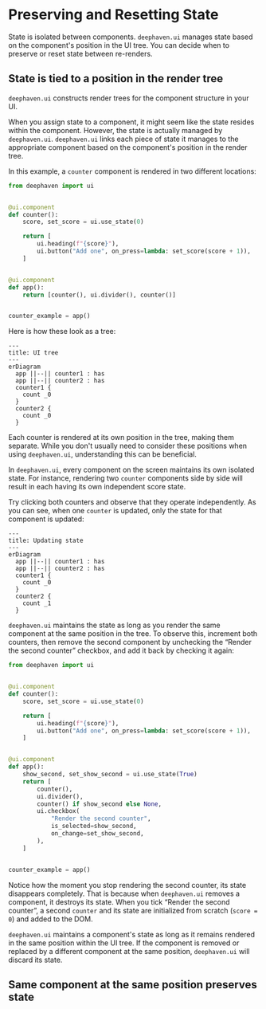 # Preserving and Resetting State

State is isolated between components. `deephaven.ui` manages state based on the component's position in the UI tree. You can decide when to preserve or reset state between re-renders.

## State is tied to a position in the render tree

`deephaven.ui` constructs render trees for the component structure in your UI.

When you assign state to a component, it might seem like the state resides within the component. However, the state is actually managed by `deephaven.ui`. `deephaven.ui` links each piece of state it manages to the appropriate component based on the component's position in the render tree.

In this example, a `counter` component is rendered in two different locations:

```python
from deephaven import ui


@ui.component
def counter():
    score, set_score = ui.use_state(0)

    return [
        ui.heading(f"{score}"),
        ui.button("Add one", on_press=lambda: set_score(score + 1)),
    ]


@ui.component
def app():
    return [counter(), ui.divider(), counter()]


counter_example = app()
```

Here is how these look as a tree:

```mermaid
---
title: UI tree
---
erDiagram
  app ||--|| counter1 : has
  app ||--|| counter2 : has
  counter1 {
    count _0
  }
  counter2 {
    count _0
  }
```

Each counter is rendered at its own position in the tree, making them separate. While you don't usually need to consider these positions when using `deephaven.ui`, understanding this can be beneficial.

In `deephaven.ui`, every component on the screen maintains its own isolated state. For instance, rendering two `counter` components side by side will result in each having its own independent score state.

Try clicking both counters and observe that they operate independently. As you can see, when one `counter` is updated, only the state for that component is updated:

```mermaid
---
title: Updating state
---
erDiagram
  app ||--|| counter1 : has
  app ||--|| counter2 : has
  counter1 {
    count _0
  }
  counter2 {
    count _1
  }
```

`deephaven.ui` maintains the state as long as you render the same component at the same position in the tree. To observe this, increment both counters, then remove the second component by unchecking the “Render the second counter” checkbox, and add it back by checking it again:

```python
from deephaven import ui


@ui.component
def counter():
    score, set_score = ui.use_state(0)

    return [
        ui.heading(f"{score}"),
        ui.button("Add one", on_press=lambda: set_score(score + 1)),
    ]


@ui.component
def app():
    show_second, set_show_second = ui.use_state(True)
    return [
        counter(),
        ui.divider(),
        counter() if show_second else None,
        ui.checkbox(
            "Render the second counter",
            is_selected=show_second,
            on_change=set_show_second,
        ),
    ]


counter_example = app()
```

Notice how the moment you stop rendering the second counter, its state disappears completely. That is because when `deephaven.ui` removes a component, it destroys its state. When you tick “Render the second counter”, a second `counter` and its state are initialized from scratch (`score = 0`) and added to the DOM.

`deephaven.ui` maintains a component's state as long as it remains rendered in the same position within the UI tree. If the component is removed or replaced by a different component at the same position, `deephaven.ui` will discard its state.

## Same component at the same position preserves state
